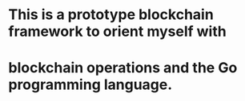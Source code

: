 # This is a prototype blockchain framework to orient myself with
# blockchain operations and the Go programming language.